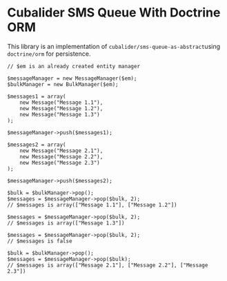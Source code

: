 Cubalider SMS Queue With Doctrine ORM
=====================================

This library is an implementation of `cubalider/sms-queue-as-abstract`using
`doctrine/orm` for persistence.

```
// $em is an already created entity manager

$messageManager = new MessageManager($em);
$bulkManager = new BulkManager($em);

$messages1 = array(
    new Message("Message 1.1"),
    new Message("Message 1.2"),
    new Message("Message 1.3")
);

$messageManager->push($messages1);

$messages2 = array(
    new Message("Message 2.1"),
    new Message("Message 2.2"),
    new Message("Message 2.3")
);

$messageManager->push($messages2);

$bulk = $bulkManager->pop();
$messages = $messageManager->pop($bulk, 2);
// $messages is array(["Message 1.1"], ["Message 1.2"])

$messages = $messageManager->pop($bulk, 2);
// $messages is array(["Message 1.3"])

$messages = $messageManager->pop($bulk, 2);
// $messages is false

$bulk = $bulkManager->pop();
$messages = $messageManager->pop($bulk);
// $messages is array(["Message 2.1"], ["Message 2.2"], ["Message 2.3"])
```